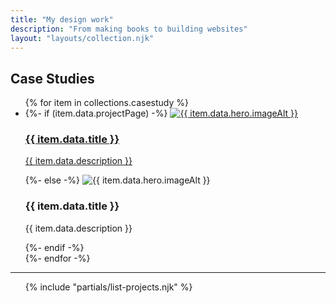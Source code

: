 ```yaml
---
title: "My design work"
description: "From making books to building websites"
layout: "layouts/collection.njk"
---
```


<section>

  <div class="section-header">
    <h2 class="header--title">Case Studies</h2>
  </div>

  <ul class="layout-grid--duo">
    {% for item in collections.casestudy %}
    <li class="project-grid--tile">
      {%- if (item.data.projectPage) -%}
        <a href="{{ item.data.permalink }}{{ item.url }}">
          <img src="{{ item.data.hero.image }}" 
            srcset="{{ item.data.hero.image }} 1x, {{ item.data.hero.image2x }} 2x"
            alt="{{ item.data.hero.imageAlt }}" />
          <h3>{{ item.data.title }}</h3>
          <p>{{ item.data.description }}</p>
        </a>
      {%- else -%}
        <img src="{{ item.data.hero.image }}" 
          srcset="{{ item.data.hero.image }} 1x, {{ item.data.hero.image2x }} 2x"
          alt="{{ item.data.hero.imageAlt }}" />
        <h3>{{ item.data.title }}</h3>
        <p>{{ item.data.description }}</p>
      {%- endif -%}
    </li>
  {%- endfor -%}
  </ul>
</section>

<hr>

<section>
  <ul class="layout-grid--trio spacer-b--m">
    {% include "partials/list-projects.njk" %}
  </ul>
</section>